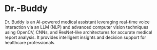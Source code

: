 # Dr.-Buddy
Dr. Buddy is an AI-powered medical assistant leveraging real-time voice interaction via an LLM (NLP) and advanced computer vision techniques using OpenCV, CNNs, and ResNet-like architectures for accurate medical report analysis. It provides intelligent insights and decision support for healthcare professionals.
